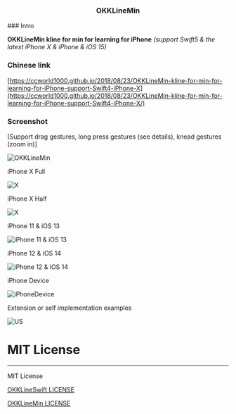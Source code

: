 <H3 align="center">OKKLineMin</H3>
### Intro

**OKKLineMin kline for min for learning for iPhone** *(support Swift5 & the latest iPhone X & iPhone & iOS 15)* 

### Chinese link
[https://ccworld1000.github.io/2018/08/23/OKKLineMin-kline-for-min-for-learning-for-iPhone-support-Swift4-iPhone-X](https://ccworld1000.github.io/2018/08/23/OKKLineMin-kline-for-min-for-learning-for-iPhone-support-Swift4-iPhone-X/)

### Screenshot

[Support drag gestures, long press gestures (see details), knead gestures (zoom in)]

![OKKLineMin](https://raw.github.com/ccworld1000/OKKLineMin/master/Screenshot/OKKLineMin.gif)

iPhone X Full

![X](https://raw.github.com/ccworld1000/OKKLineMin/master/Screenshot/X.png) 

iPhone X Half

![X](https://raw.github.com/ccworld1000/OKKLineMin/master/Screenshot/Half.png) 

iPhone 11 & iOS 13

![iPhone 11 & iOS 13](https://raw.github.com/ccworld1000/OKKLineMin/master/Screenshot/iPhone11.png) 

iPhone 12 & iOS 14

![iPhone 12 & iOS 14](https://raw.github.com/ccworld1000/OKKLineMin/master/Screenshot/14.png) 

iPhone Device

![iPhoneDevice](https://raw.github.com/ccworld1000/OKKLineMin/master/Screenshot/iPhoneDevice.png) 

Extension or self implementation examples

![US](https://raw.github.com/ccworld1000/OKKLineMin/master/Screenshot/US.png) 


# MIT License
***

MIT License

[OKKLineSwift LICENSE](LICENSE.MIT/LICENSE.OKKLineSwift.txt)

[OKKLineMin LICENSE](LICENSE.MIT/LICENSE.OKKLineMin.txt) 

